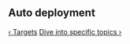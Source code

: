 ## Auto deployment

[&lsaquo; Targets](/learn/deploy/02_targets.html "nav previous deploy")
[Dive into specific topics &rsaquo;](/docs/best-practices/index.html "nav next docs")

